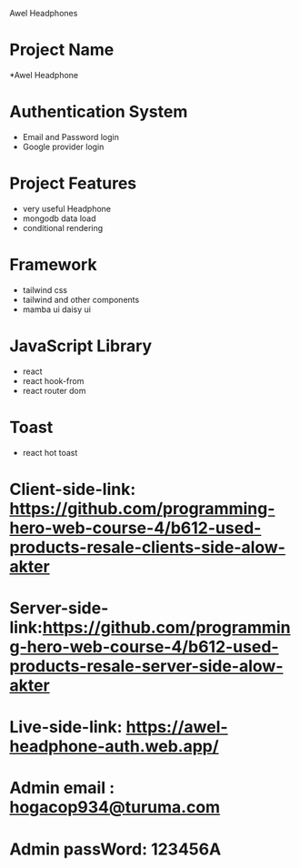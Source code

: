 Awel Headphones 

# Project Name
*Awel Headphone

# Authentication System 
* Email and Password login
* Google provider login

# Project Features
* very useful Headphone
* mongodb data load
* conditional rendering

# Framework
* tailwind css
* tailwind and other components
* mamba ui  daisy ui 

# JavaScript Library 
* react
* react hook-from
* react router dom

# Toast
* react hot toast


# Client-side-link: https://github.com/programming-hero-web-course-4/b612-used-products-resale-clients-side-alow-akter

# Server-side-link:https://github.com/programming-hero-web-course-4/b612-used-products-resale-server-side-alow-akter

# Live-side-link: https://awel-headphone-auth.web.app/

# Admin email : hogacop934@turuma.com
# Admin passWord: 123456A